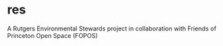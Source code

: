 # res
A Rutgers Environmental Stewards project in collaboration with Friends of Princeton Open Space (FOPOS)
